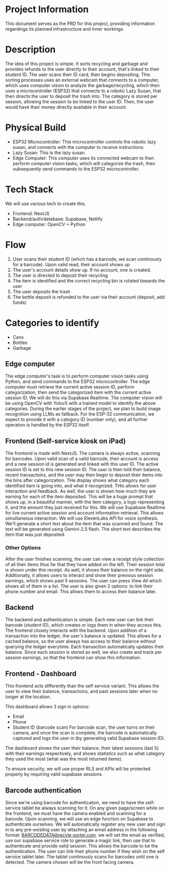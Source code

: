 # Project Information
This document serves as the PRD for this project, providing information regardings its planned infrastructure and inner workings. 

# Description
The idea of this project is simple. It sorts recycling and garbage and provides refunds to the user directly to their account, that's linked to their student ID. The user scans their ID card, then begins depositing. This sorting processes uses an external webcam that connects to a computer, which uses computer vision to analyze the garbage/recycling, which then uses a microcontroller (ESP32) that connects to a robotic Lazy Susan, that then directs the user to deposit the trash into. The category is stored per session, allowing the session to be linked to the user ID. Then, the user would have their money directly available in their account.

# Physical Build
- ESP32 Microcontroller: This microcontroller controls the robotic lazy susan, and connects with the computer to receive instructions.
- Lazy Susan: This is the lazy susan.
- Edge Computer: This computer uses its connected webcam to then perform computer vision tasks, which will categorize the trash, then subsequently send commands to the ESP32 microcontroller.

# Tech Stack
We will use various tech to create this.
- Frontend: NextJS
- Backend/auth/database: Supabase, Netlify
- Edge computer: OpenCV + Python

# Flow
1. User scans their student ID (which has a barcode, we scan continously for a barcode). Upon valid read, their account shows up
2. The user's account details show up. If no account, one is created. 
3. The user is directed to deposit their recycling
4. The item is identified and the correct recycling bin is rotated towards the user
5. The user deposits the trash
6. The bottle deposit is refunded to the user via their account (deposit, add funds)

# Categories to identify
- Cans
- Bottles
- Garbage

## Edge computer
The edge computer's task is to perform computer vision tasks using Python, and send commands to the ESP32 microcontroller. The edge computer must retrieve the current active session ID, perform categorization, then send the categorized item with the current active session ID. We will do this via Supabase Realtime. The computer vision will be using OpenCV with Yolov5 with a trained model to identify the above categories. During the earlier stages of the project, we plan to build image recognition using LLMs as fallback. For the ESP-32 communication, we expect to provide it with a category ID (number only), and all further operation is handled by the ESP32 itself.

## Frontend (Self-service kiosk on iPad)
The frontend is made with NextJS. The camera is always active, scanning for barcodes. Upon valid scan of a valid barcode, their account is access and a new session id is generated and linked with this user ID. The active session ID is set to this new session ID. The user is then told their balance, recent transactoins, and the user may then begin to deposit their items into the bins after categorization. THe display shows what category each identified item is going into, and what it recognized. THis allows for user interaction and feedback. As well, the user is shown how much they are earning for each of the item deposited. This will be a huge prompt that shows up, in a beautiful manner, with the item category, a logo representing it, and the amount they just received for this. We will use Supabase Realtime for live current active session and account information retrieval. This allows simultaneous interaction. We will use ElevenLabs API for voice synthesis. We'll generate a short text about the item that was scanned and found. The text will be generated using Gemini-2.5 flash. The short text describes the item that was just deposited.

### Other Options
After the user finishes scanning, the user can view a receipt style collection of all their items thus far that they have added on the left. Their session total is shown under this receipt. As well, it shows their balance on the right side. Additionally, it allows users to interact and show their previous session earnings, which shows past 5 sessoins. The user can press View All which shows all of them in a list. The user is also given 2 options: to link their phone number and email. This allows them to access their balance later.


## Backend
The backend and authentication is simple. Each new user can link their barcode (student ID), which creates or logs them in when they access this. The frontend closely interacts with the backend. Upon addition of a transaction into the ledger, the user's balance is updated. This allows for a cached balance, so the user always has access to their balance without querying the ledger everytime. Each transaction automatically updates their balance. Since each session is stored as well, we also create and track per session earnings, so that the frontend can show this information.

## Frontend - Dashboard
This frontend acts differently than the self service variant. This allows the user to view their balance, transactoins, and past sessions later when no longer at the location.

This dashboard allows 3 sign in optoins:
- Email
- Phone
- Student ID (barcode scan)
For barcode scan, the user turns on their camera, and once the scan is complete, the barcode is automatically captured and logs the user in (by generating valid Supabase session ID).

The dashboard shows the user their balance, their latest sessions (last 5) with their earnings respectively, and shows statistics such as what category they used the most (what was the most returned items).

To ensure security, we will use proper RLS and APIs will be protected properly by requiring valid supabase sessions.

## Barcode authentication
Since we're using barcode for authenticatoin, we need to have the self-service tablet be always scanning for it. On any given page/screen while on the frontend, we must have the camera enabled and scanning for a barcode. Upon scanning, we will use an edge function on Supabase to authenticate ourselves. We will automatically register any new user and sign in to any pre-existing user by attaching an email address in the following format: BARCODEDATA@recyle-sorter.com. we will set the email as verified, use our supabase service role to generate a magic link, then use that to authenticate and provide valid session. This allows the barcode to be the authentication. The user can link their phone number if they wish on the self service tablet later. The tablet continously scans for barcodes until one is detected.
The camera chosen will be the front facing camera.
